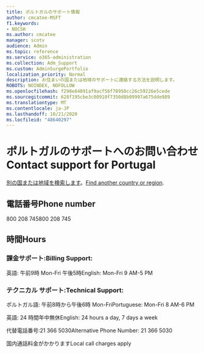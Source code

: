 ```yaml
---
title: ポルトガルのサポート情報
author: cmcatee-MSFT
f1.keywords:
- NOCSH
ms.author: cmcatee
manager: scotv
audience: Admin
ms.topic: reference
ms.service: o365-administration
ms.collection: Adm_Support
ms.custom: AdminSurgePortfolio
localization_priority: Normal
description: お住まいの国または地域のサポートに連絡する方法を説明します。
ROBOTS: NOINDEX, NOFOLLOW
ms.openlocfilehash: f298e84091af9acf56f78950cc26c59226e5cede
ms.sourcegitcommit: 628f195cbe3c00910f7350d8b09997a675dde989
ms.translationtype: MT
ms.contentlocale: ja-JP
ms.lasthandoff: 10/21/2020
ms.locfileid: "48640297"
---
```

# <a name="contact-support-for-portugal"></a><span data-ttu-id="0e4d4-103">ポルトガルのサポートへのお問い合わせ</span><span class="sxs-lookup"><span data-stu-id="0e4d4-103">Contact support for Portugal</span></span>

<span data-ttu-id="0e4d4-104">[別の国または地域を検索します](../contact-support-for-business-products.md)。</span><span class="sxs-lookup"><span data-stu-id="0e4d4-104">[Find another country or region](../contact-support-for-business-products.md).</span></span>

## <a name="phone-number"></a><span data-ttu-id="0e4d4-105">電話番号</span><span class="sxs-lookup"><span data-stu-id="0e4d4-105">Phone number</span></span>
<span data-ttu-id="0e4d4-106">800 208 745</span><span class="sxs-lookup"><span data-stu-id="0e4d4-106">800 208 745</span></span>

## <a name="hours"></a><span data-ttu-id="0e4d4-107">時間</span><span class="sxs-lookup"><span data-stu-id="0e4d4-107">Hours</span></span>
### <a name="billing-support"></a><span data-ttu-id="0e4d4-108">課金サポート:</span><span class="sxs-lookup"><span data-stu-id="0e4d4-108">Billing Support:</span></span>

<span data-ttu-id="0e4d4-109">英語: 午前9時 Mon-Fri 午後5時</span><span class="sxs-lookup"><span data-stu-id="0e4d4-109">English: Mon-Fri 9 AM-5 PM</span></span>

### <a name="technical-support"></a><span data-ttu-id="0e4d4-110">テクニカル サポート:</span><span class="sxs-lookup"><span data-stu-id="0e4d4-110">Technical Support:</span></span>

<span data-ttu-id="0e4d4-111">ポルトガル語: 午前8時から午後6時 Mon-Fri</span><span class="sxs-lookup"><span data-stu-id="0e4d4-111">Portuguese: Mon-Fri 8 AM-6 PM</span></span>

<span data-ttu-id="0e4d4-112">英語: 24 時間年中無休</span><span class="sxs-lookup"><span data-stu-id="0e4d4-112">English: 24 hours a day, 7 days a week</span></span>

<span data-ttu-id="0e4d4-113">代替電話番号:21 366 5030</span><span class="sxs-lookup"><span data-stu-id="0e4d4-113">Alternative Phone Number: 21 366 5030</span></span>

<span data-ttu-id="0e4d4-114">国内通話料金がかかります</span><span class="sxs-lookup"><span data-stu-id="0e4d4-114">Local call charges apply</span></span>
